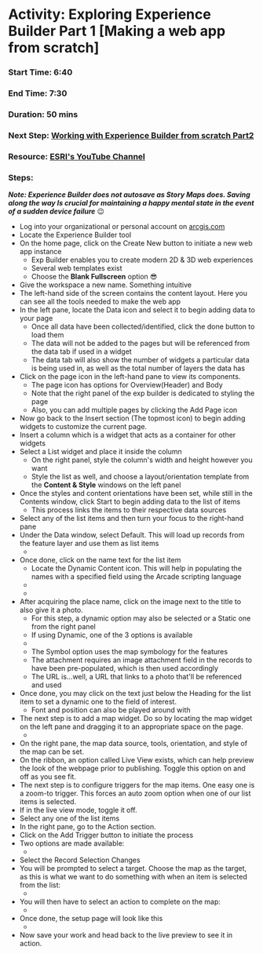 # Activity: Exploring Experience Builder Part 1 [Making a web app from scratch] 
### Start Time: 6:40
### End Time: 7:30 
### Duration: 50 mins 
### Next Step: [Working with Experience Builder from scratch Part2](https://github.com/reddrabbit/Technical-Dev-Log/blob/main/webSolutions/ExperienceBuilder2.md) 
### Resource: [ESRI's YouTube Channel](https://www.youtube.com/watch?v=zQMBhtQOwwY&t=420s) 

### Steps: 
**_Note: Experience Builder does not autosave as Story Maps does. Saving along the way Is crucial for maintaining a happy mental state in the event of a sudden device failure_** 😉 

+ Log into your organizational or personal account on [arcgis.com](https://arcgis.com) 
+ Locate the Experience Builder tool 
+ On the home page, click on the Create New button to initiate a new web app instance
    + Exp Builder enables you to create modern 2D & 3D web experiences
    + Several web templates exist
    + Choose the **Blank Fullscreen** option 😎
+ Give the workspace a new name. Something intuitive
+ The left-hand side of the screen contains the content layout. Here you can see all the tools needed to make the web app
+ In the left pane, locate the Data icon and select it to begin adding data to your page
    + Once all data have been collected/identified, click the done button to load them
    + The data will not be added to the pages but will be referenced from the data tab if used in a widget
    + The data tab will also show the number of widgets a particular data is being used in, as well as the total number of layers the data has
+ Click on the page icon in the left-hand pane to view its components.
    + The page icon has options for Overview(Header) and Body
    + Note that the right panel of the exp builder is dedicated to styling the page
    + Also, you can add multiple pages by clicking the Add Page icon
+ Now go back to the Insert section (The topmost icon) to begin adding widgets to customize the current page.
+ Insert a column which is a widget that acts as a container for other widgets
+  Select a List widget and place it inside the column
    +  On the right panel, style the column's width and height however you want
    +  Style the list as well, and choose a layout/orientation template from the __Content & Style__ windows on the left panel
+  Once the styles and content orientations have been set, while still in the Contents window, click Start to begin adding data to the list of items
    + This process links the items to their respective data sources
+ Select any of the list items and then turn your focus to the right-hand pane
+ Under the Data window, select Default. This will load up records from the feature layer and use them as list items
    + <Insert Ex1>
+ Once done, click on the name text for the list item
    + Locate the Dynamic Content icon. This will help in populating the names with a specified field using the Arcade scripting language
    + <Insert Exp2> 
    + <Insert Exp3>
+ After acquiring the place name, click on the image next to the title to also give it a photo.
    + For this step, a dynamic option may also be selected or a Static one from the right panel
    + If using Dynamic, one of the 3 options is available
    + <Insert Exp4>  
    + The Symbol option uses the map symbology for the features
    + The attachment requires an image attachment field in the records to have been pre-populated, which is then used accordingly
    + The URL is...well, a URL that links to a photo that'll be referenced and used
+ Once done, you may click on the text just below the Heading for the list item to set a dynamic one to the field of interest.
    + Font and position can also be played around with
+ The next step is to add a map widget. Do so by locating the map widget on the left pane and dragging it to an appropriate space on the page.
    + <Insert Exp5>
+ On the right pane, the map data source,  tools, orientation, and style of the map can be set.
+ On the ribbon, an option called Live View exists, which can help preview the look of the webpage prior to publishing. Toggle this option on and off as you see fit. 
+ The next step is to configure triggers for the map items. One easy one is a zoom-to trigger. This forces an auto zoom option when one of our list items is selected. 
+ If in the live view mode, toggle it off. 
+ Select any one of the list items 
+ In the right pane, go to the Action section. 
+ Click on the Add Trigger button to initiate the process 
+ Two options are made available: 
    + <Insert Exp6>
+ Select the Record Selection Changes 
+ You will be prompted to select a target. Choose the map as the target, as this is what we want to do something with when an item is selected from the list:
    + <Insert Exp7>
+ You will then have to select an action to complete on the map:
    + <Insert Exp8>
+ Once done, the setup page will look like this
    + <Insert Exp9>
+ Now save your work and head back to the live preview to see it in action. 


